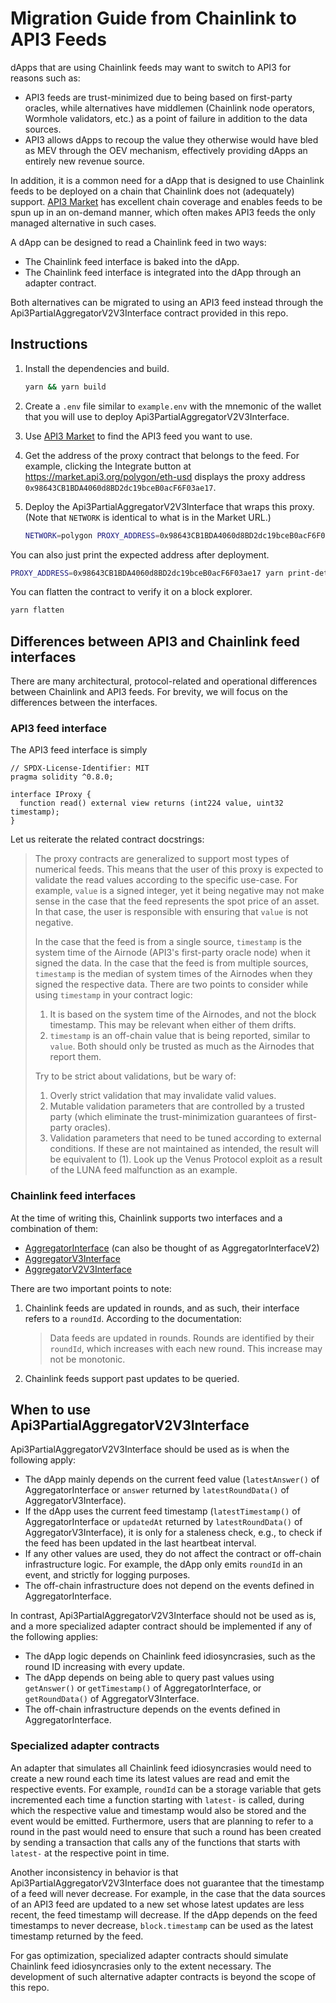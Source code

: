 # Migration Guide from Chainlink to API3 Feeds

dApps that are using Chainlink feeds may want to switch to API3 for reasons such as:

- API3 feeds are trust-minimized due to being based on first-party oracles, while alternatives have middlemen (Chainlink node operators, Wormhole validators, etc.) as a point of failure in addition to the data sources.
- API3 allows dApps to recoup the value they otherwise would have bled as MEV through the OEV mechanism, effectively providing dApps an entirely new revenue source.

In addition, it is a common need for a dApp that is designed to use Chainlink feeds to be deployed on a chain that Chainlink does not (adequately) support.
[API3 Market](https://market.api3.org/) has excellent chain coverage and enables feeds to be spun up in an on-demand manner, which often makes API3 feeds the only managed alternative in such cases.

A dApp can be designed to read a Chainlink feed in two ways:

- The Chainlink feed interface is baked into the dApp.
- The Chainlink feed interface is integrated into the dApp through an adapter contract.

Both alternatives can be migrated to using an API3 feed instead through the Api3PartialAggregatorV2V3Interface contract provided in this repo.

## Instructions

1.  Install the dependencies and build.

    ```sh
    yarn && yarn build
    ```

2.  Create a `.env` file similar to `example.env` with the mnemonic of the wallet that you will use to deploy Api3PartialAggregatorV2V3Interface.

3.  Use [API3 Market](https://market.api3.org/) to find the API3 feed you want to use.

4.  Get the address of the proxy contract that belongs to the feed.
    For example, clicking the Integrate button at https://market.api3.org/polygon/eth-usd displays the proxy address `0x98643CB1BDA4060d8BD2dc19bceB0acF6F03ae17`.

5.  Deploy the Api3PartialAggregatorV2V3Interface that wraps this proxy.
    (Note that `NETWORK` is identical to what is in the Market URL.)

    ```sh
    NETWORK=polygon PROXY_ADDRESS=0x98643CB1BDA4060d8BD2dc19bceB0acF6F03ae17 yarn deploy-deterministically
    ```

You can also just print the expected address after deployment.

```sh
PROXY_ADDRESS=0x98643CB1BDA4060d8BD2dc19bceB0acF6F03ae17 yarn print-deterministic-deployment-address
```

You can flatten the contract to verify it on a block explorer.

```sh
yarn flatten
```

## Differences between API3 and Chainlink feed interfaces

There are many architectural, protocol-related and operational differences between Chainlink and API3 feeds.
For brevity, we will focus on the differences between the interfaces.

### API3 feed interface

The API3 feed interface is simply

```solidity
// SPDX-License-Identifier: MIT
pragma solidity ^0.8.0;

interface IProxy {
  function read() external view returns (int224 value, uint32 timestamp);
}
```

Let us reiterate the related contract docstrings:

> The proxy contracts are generalized to support most types of numerical feeds.
> This means that the user of this proxy is expected to validate the read values according to the specific use-case.
> For example, `value` is a signed integer, yet it being negative may not make sense in the case that the feed represents the spot price of an asset.
> In that case, the user is responsible with ensuring that `value` is not negative.
>
> In the case that the feed is from a single source, `timestamp` is the system time of the Airnode (API3's first-party oracle node) when it signed the data.
> In the case that the feed is from multiple sources, `timestamp` is the median of system times of the Airnodes when they signed the respective data.
> There are two points to consider while using `timestamp` in your contract logic:
>
> 1. It is based on the system time of the Airnodes, and not the block timestamp.
>    This may be relevant when either of them drifts.
> 2. `timestamp` is an off-chain value that is being reported, similar to `value`.
>    Both should only be trusted as much as the Airnodes that report them.
>
> Try to be strict about validations, but be wary of:
>
> 1. Overly strict validation that may invalidate valid values.
> 2. Mutable validation parameters that are controlled by a trusted party (which eliminate the trust-minimization guarantees of first-party oracles).
> 3. Validation parameters that need to be tuned according to external conditions.
>    If these are not maintained as intended, the result will be equivalent to (1).
>    Look up the Venus Protocol exploit as a result of the LUNA feed malfunction as an example.

### Chainlink feed interfaces

At the time of writing this, Chainlink supports two interfaces and a combination of them:

- [AggregatorInterface](./contracts/vendor/AggregatorInterface.sol) (can also be thought of as AggregatorInterfaceV2)
- [AggregatorV3Interface](./contracts/vendor/AggregatorV3Interface.sol)
- [AggregatorV2V3Interface](./contracts/vendor/AggregatorV2V3Interface.sol)

There are two important points to note:

1. Chainlink feeds are updated in rounds, and as such, their interface refers to a `roundId`.
   According to the documentation:
   > Data feeds are updated in rounds.
   > Rounds are identified by their `roundId`, which increases with each new round.
   > This increase may not be monotonic.
2. Chainlink feeds support past updates to be queried.

## When to use Api3PartialAggregatorV2V3Interface

Api3PartialAggregatorV2V3Interface should be used as is when the following apply:

- The dApp mainly depends on the current feed value (`latestAnswer()` of AggregatorInterface or `answer` returned by `latestRoundData()` of AggregatorV3Interface).
- If the dApp uses the current feed timestamp (`latestTimestamp()` of AggregatorInterface or `updatedAt` returned by `latestRoundData()` of AggregatorV3Interface), it is only for a staleness check, e.g., to check if the feed has been updated in the last heartbeat interval.
- If any other values are used, they do not affect the contract or off-chain infrastructure logic.
  For example, the dApp only emits `roundId` in an event, and strictly for logging purposes.
- The off-chain infrastructure does not depend on the events defined in AggregatorInterface.

In contrast, Api3PartialAggregatorV2V3Interface should not be used as is, and a more specialized adapter contract should be implemented if any of the following applies:

- The dApp logic depends on Chainlink feed idiosyncrasies, such as the round ID increasing with every update.
- The dApp depends on being able to query past values using `getAnswer()` or `getTimestamp()` of AggregatorInterface, or `getRoundData()` of AggregatorV3Interface.
- The off-chain infrastructure depends on the events defined in AggregatorInterface.

### Specialized adapter contracts

An adapter that simulates all Chainlink feed idiosyncrasies would need to create a new round each time its latest values are read and emit the respective events.
For example, `roundId` can be a storage variable that gets incremented each time a function starting with `latest-` is called, during which the respective value and timestamp would also be stored and the event would be emitted.
Furthermore, users that are planning to refer to a round in the past would need to ensure that such a round has been created by sending a transaction that calls any of the functions that starts with `latest-` at the respective point in time.

Another inconsistency in behavior is that Api3PartialAggregatorV2V3Interface does not guarantee that the timestamp of a feed will never decrease.
For example, in the case that the data sources of an API3 feed are updated to a new set whose latest updates are less recent, the feed timestamp will decrease.
If the dApp depends on the feed timestamps to never decrease, `block.timestamp` can be used as the latest timestamp returned by the feed.

For gas optimization, specialized adapter contracts should simulate Chainlink feed idiosyncrasies only to the extent necessary.
The development of such alternative adapter contracts is beyond the scope of this repo.
